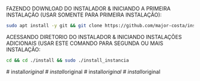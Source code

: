 FAZENDO DOWNLOAD DO INSTALADOR & INICIANDO A PRIMEIRA INSTALAÇÃO (USAR SOMENTE PARA PRIMEIRA INSTALAÇÃO):

```bash
sudo apt install -y git && git clone https://github.com/major-costa/install_original.git && sudo chmod -R 777 ./install && cd ./install && sudo ./install_primaria
```

ACESSANDO DIRETORIO DO INSTALADOR & INICIANDO INSTALAÇÕES ADICIONAIS (USAR ESTE COMANDO PARA SEGUNDA OU MAIS INSTALAÇÃO:
```bash
cd && cd ./install && sudo ./install_instancia
```

#   i n s t a l l _ o r i g i n a l 
 
 #   i n s t a l l _ o r i g i n a l 
 
 #   i n s t a l l _ o r i g i n a l 
 
 #   i n s t a l l _ o r i g i n a l 
 
 
